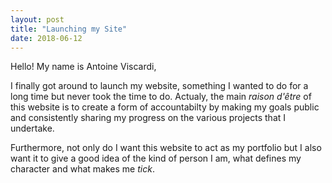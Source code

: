 ```yaml
---
layout: post
title: "Launching my Site"
date: 2018-06-12
---
```

Hello! My name is Antoine Viscardi,

I finally got around to launch my website, something I wanted to do for a long time but never took the time to do. Actualy, the main *raison d'être* of this website is to create a form of accountabilty by making my goals public and consistently sharing my progress on the various projects that I undertake.

Furthermore, not only do I want this website to act as my portfolio but I also want it to give a good idea of the kind of person I am, what defines my character and what makes me *tick*.
